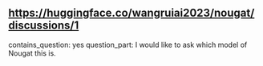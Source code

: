 ## https://huggingface.co/wangruiai2023/nougat/discussions/1

contains_question: yes
question_part: I would like to ask which model of Nougat this is.
